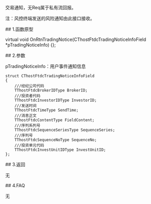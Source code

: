 <p>交易通知，无Req属于私有流回报。</p>
<p><span alt="" id="anchor-id-01"></span> </p>
<p>注：风控终端发送的风险通知由此接口接收。</p>
<span class="anchor" id="30c3a573-5bb1-415e-b157-cefc0488e509"></span>
## 1.函数原型
<p>virtual void OnRtnTradingNotice(CThostFtdcTradingNoticeInfoField *pTradingNoticeInfo) {};</p>
<span class="anchor" id="7c2ff09b-17f5-48da-bd43-b81b52dc316a"></span>
## 2.参数
<p>pTradingNoticeInfo：用户事件通知信息</p>
<pre><code>struct CThostFtdcTradingNoticeInfoField
{
    ///经纪公司代码
    TThostFtdcBrokerIDType BrokerID;
    ///投资者代码
    TThostFtdcInvestorIDType InvestorID;
    ///发送时间
    TThostFtdcTimeType SendTime;
    ///消息正文
    TThostFtdcContentType FieldContent;
    ///序列系列号
    TThostFtdcSequenceSeriesType SequenceSeries;
    ///序列号
    TThostFtdcSequenceNoType SequenceNo;
    ///投资单元代码
    TThostFtdcInvestUnitIDType InvestUnitID;
};
</code></pre>
<span class="anchor" id="5c04070e-f1e3-45a7-9ec2-9d299f2cc04b"></span>
## 3.返回
<p>无</p>
<span class="anchor" id="6389a018-34df-470d-9c6a-6ee32e39bc63"></span>
## 4.FAQ
<p>无</p>
